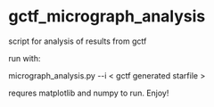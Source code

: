 # gctf_micrograph_analysis
script for analysis of results from gctf

run with:


micrograph_analysis.py --i < gctf generated starfile >

requres matplotlib and numpy to run.
Enjoy!

